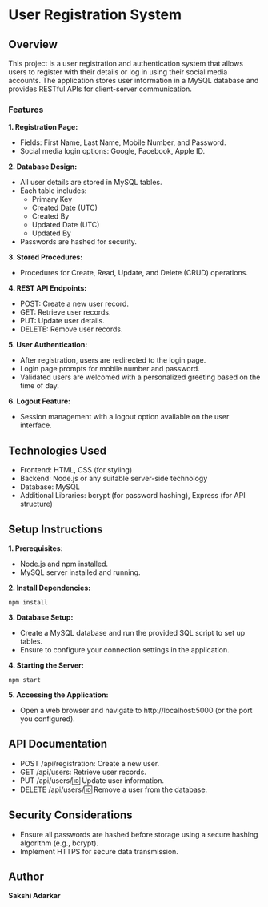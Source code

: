 #  **User Registration System**
## **Overview**
This project is a user registration and authentication system that allows users to register with their details or log in using their social media accounts. The application stores user information in a MySQL database and provides RESTful APIs for client-server communication.

### **Features**<br/>
**1. Registration Page:**
- Fields: First Name, Last Name, Mobile Number, and Password.</br>
- Social media login options: Google, Facebook, Apple ID.</br>

**2. Database Design:**</br>
- All user details are stored in MySQL tables.
- Each table includes:
  * Primary Key
  * Created Date (UTC)
  * Created By
  * Updated Date (UTC)
  * Updated By
- Passwords are hashed for security.

**3. Stored Procedures:**</br>
- Procedures for Create, Read, Update, and Delete (CRUD) operations.</br>

**4. REST API Endpoints:**</br>
- POST: Create a new user record.
- GET: Retrieve user records.
- PUT: Update user details.
- DELETE: Remove user records.</br>

**5. User Authentication:**</br>
- After registration, users are redirected to the login page.
- Login page prompts for mobile number and password.
- Validated users are welcomed with a personalized greeting based on the time of day.</br>

**6. Logout Feature:**
- Session management with a logout option available on the user interface.</br>

## **Technologies Used**
* Frontend: HTML, CSS (for styling)
* Backend: Node.js or any suitable server-side technology
* Database: MySQL
* Additional Libraries: bcrypt (for password hashing), Express (for API structure)</br>

## **Setup Instructions**
**1. Prerequisites:**</br>
- Node.js and npm installed.
- MySQL server installed and running.

**2. Install Dependencies:**</br>
```
npm install
```
**3. Database Setup:**</br>
- Create a MySQL database and run the provided SQL script to set up tables.
- Ensure to configure your connection settings in the application.
  
**4. Starting the Server:**
```
npm start
```
**5. Accessing the Application:**

- Open a web browser and navigate to http://localhost:5000 (or the port you configured).

## API Documentation
- POST /api/registration: Create a new user.
- GET /api/users: Retrieve user records.
- PUT /api/users/:id: Update user information.
- DELETE /api/users/:id: Remove a user from the database.
## Security Considerations
- Ensure all passwords are hashed before storage using a secure hashing algorithm (e.g., bcrypt).
- Implement HTTPS for secure data transmission.
## Author
  **Sakshi Adarkar**
  
